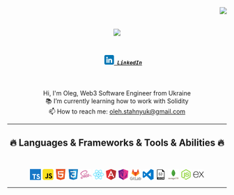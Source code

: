 <img align="right" src="https://visitor-badge.laobi.icu/badge?page_id=zumrudu-anka.zumrudu-anka">

<h1 align="center">
  <a href="https://git.io/typing-svg">
    <img src="https://readme-typing-svg.herokuapp.com/?lines=Hello,+There!+👋;Nice+to+meet+you!&center=true&size=30">
  </a>
</h1>

<h5 align="center">
  <code>
    <a href="https://www.linkedin.com/in/osmandurdag/" title="LinkedIn Profile"><img width="22" src="images/linkedin.png"> LinkedIn</a></code>
</h5>
<br>
<p align="center">
  Hi, I'm Oleg, Web3 Software Engineer from Ukraine
  <br>
  📚 I’m currently learning how to work with Solidity
  <br>
  📫 How to reach me: <a href="mailto: oleh.stahnyuk@gmail.com">oleh.stahnyuk@gmail.com</a>
</p>

<hr>
<h2 align="center">🔥 Languages & Frameworks & Tools & Abilities 🔥</h2>
<br>
<p align="center">
  <code><img title="TypeScript" height="25" src="images/typescript.png"></code>
  <code><img title="Javascript" height="25" src="images/javascript.png"></code>
  <code><img title="HTML5" height="25" src="images/html.png"></code>
  <code><img title="CSS" height="25" src="images/css3.png"></code>
  <code><img title="SASS" height="25" src="images/sass.png"></code>
  <code><img title="React" height="25" src="images/react.png"></code>
  <code><img title="Angular" height="25" src="images/angular.png"></code>
  <code><img title="Rxjs" height="25" src="images/rxjs.png"></code>
  <code><img title="Git" height="25" src="images/gitlab.png"></code>
  <code><img title="Visual Studio Code" height="25" src="images/visual-studio-code.png"></code>
  <code><img title="JSON" height="25" src="images/file.png"></code>
  <code><img title="MongoDb" height="25" src="images/mongodb.png"></code>
  <code><img title="Node.js" height="25" src="images/node-js.png"></code>
  <code><img title="Express" height="25" src="images/express.png"></code>
</p>
<hr>
